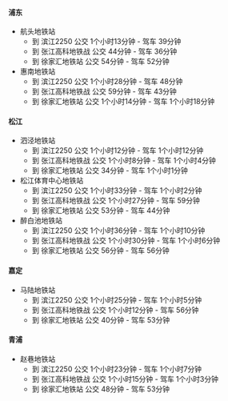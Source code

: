 #### 浦东
* 航头地铁站
  - 到 滨江2250 公交 1个小时13分钟 - 驾车 39分钟
  - 到 张江高科地铁战 公交 44分钟 - 驾车 36分钟
  - 到 徐家汇地铁站 公交 54分钟 - 驾车 52分钟
* 惠南地铁站
  - 到 滨江2250 公交 1个小时28分钟 - 驾车 48分钟
  - 到 张江高科地铁战 公交 59分钟 - 驾车 43分钟
  - 到 徐家汇地铁站 公交 1个小时14分钟 - 驾车 1个小时18分钟
#### 松江
* 泗泾地铁站
  - 到 滨江2250 公交 1个小时12分钟 - 驾车 1个小时12分钟
  - 到 张江高科地铁战 公交 1个小时8分钟 - 驾车 1个小时4分钟
  - 到 徐家汇地铁站 公交 34分钟 - 驾车 1个小时1分钟
* 松江体育中心地铁站
  - 到 滨江2250 公交 1个小时33分钟 - 驾车 1个小时2分钟
  - 到 张江高科地铁战 公交 1个小时27分钟 - 驾车 59分钟
  - 到 徐家汇地铁站 公交 53分钟 - 驾车 44分钟
* 醉白池地铁站
  - 到 滨江2250 公交 1个小时36分钟 - 驾车 1个小时10分钟
  - 到 张江高科地铁战 公交 1个小时30分钟 - 驾车 1个小时6分钟
  - 到 徐家汇地铁站 公交 56分钟 - 驾车 56分钟
#### 嘉定
* 马陆地铁站
  - 到 滨江2250 公交 1个小时25分钟 - 驾车 1个小时5分钟
  - 到 张江高科地铁战 公交 1个小时12分钟 - 驾车 56分钟
  - 到 徐家汇地铁站 公交 40分钟 - 驾车 53分钟
#### 青浦
* 赵巷地铁站
  - 到 滨江2250 公交 1个小时23分钟 - 驾车 1个小时7分钟
  - 到 张江高科地铁战 公交 1个小时15分钟 - 驾车 1个小时3分钟
  - 到 徐家汇地铁站 公交 48分钟 - 驾车 53分钟


